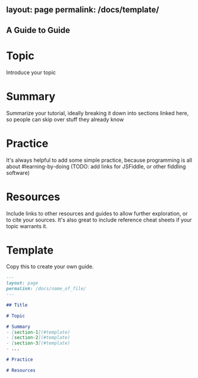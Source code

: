layout: page
permalink: /docs/template/
---

## A Guide to Guide

# Topic
Introduce your topic

# Summary
Summarize your tutorial, ideally breaking it down into sections linked here, so people can skip over stuff they already know

# Practice
It's always helpful to add some simple practice, because programming is all about #learning-by-doing
(TODO: add links for JSFiddle, or other fiddling software)

# Resources
Include links to other resources and guides to allow further exploration, or to cite your sources. 
It's also great to include reference cheat sheets if your topic warrants it.

# Template
Copy this to create your own guide.

```markdown
---
layout: page
permalink: /docs/name_of_file/
---

## Title

# Topic

# Summary
- [section-1](#template)
- [section-2](#template)
- [section-3](#template)
- ...

# Practice

# Resources
```